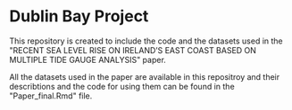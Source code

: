 # Dublin Bay Project

This repository is created to include the code and the datasets used in the "RECENT SEA LEVEL RISE ON IRELAND’S EAST COAST BASED ON MULTIPLE TIDE GAUGE ANALYSIS" paper.

All the datasets used in the paper are available in this repositroy and their describtions and the code for using them can be found in the "Paper_final.Rmd" file. 
